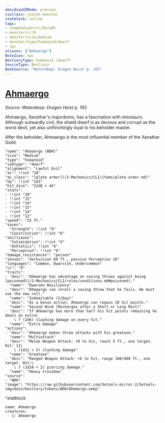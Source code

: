 ```yaml
---
obsidianUIMode: preview
cssclass: json5e-monster
statblock: inline
tags:
- compendium/src/5e/wdh
- monster/cr/9
- monster/size/medium
- monster/type/humanoid/dwarf
- npc
aliases: ["Ahmaergo"]
NoteIcon: npc
BestiaryType: humanoid (dwarf)
SourceType: Bestiary
BookSource: "Waterdeep: Dragon Heist p. 193"
---
```

# [Ahmaergo](2-Mechanics/CLI/bestiary/npc/ahmaergo-wdh.md)
*Source: Waterdeep: Dragon Heist p. 193*  

Ahmaergo, Xanathar's majordomo, has a fascination with minotaurs. Although outwardly civil, the shield dwarf is as devious and corrupt as the worst devil, yet also unflinchingly loyal to his beholder master.

After the beholder, Ahmaergo is the most influential member of the Xanathar Guild.

```statblock
"name": "Ahmaergo (WDH)"
"size": "Medium"
"type": "humanoid"
"subtype": "dwarf"
"alignment": "Lawful Evil"
"ac": !!int "18"
"ac_class": "[plate armor](/2-Mechanics/CLI/items/plate-armor.md)"
"hp": !!int "143"
"hit_dice": "22d8 + 44"
"stats":
- !!int "20"
- !!int "15"
- !!int "14"
- !!int "15"
- !!int "14"
- !!int "12"
"speed": "25 ft."
"saves":
  "Strength": !!int "9"
  "Constitution": !!int "6"
"skillsaves":
  "Intimidation": !!int "5"
  "Athletics": !!int "9"
  "Perception": !!int "6"
"damage_resistances": "poison"
"senses": "darkvision 60 ft., passive Perception 16"
"languages": "Common, Dwarvish, Undercommon"
"cr": "9"
"traits":
- "desc": "Ahmaergo has advantage on saving throws against being [poisoned](/2-Mechanics/CLI/rules/conditions.md#poisoned)."
  "name": "Dwarven Resilience"
- "desc": "Ahmaergo can reroll a saving throw that he fails. He must use the new roll."
  "name": "Indomitable (2/Day)"
- "desc": "As a bonus action, Ahmaergo can regain 20 hit points."
  "name": "Second Wind (Recharges after a Short or Long Rest)"
- "desc": "If Ahmaergo has more than half his hit points remaining he deals an extra\
    \ 7 (2d6) slashing damage on every hit."
  "name": "Extra Damage"
"actions":
- "desc": "Ahmaergo makes three attacks with his greataxe."
  "name": "Multiattack"
- "desc": "Melee Weapon Attack: +9 to hit, reach 5 ft., one target. Hit: 11\
    \ (1d12 + 5) slashing damage"
  "name": "Greataxe"
- "desc": "Ranged Weapon Attack: +6 to hit, range 100/400 ft., one target. Hit:\
    \ 7 (1d10 + 2) piercing damage."
  "name": "Heavy Crossbow"
"source":
- "WDH"
"image": "https://raw.githubusercontent.com/5etools-mirror-2/5etools-img/main/bestiary/tokens/WDH/Ahmaergo.webp"
```
^statblock

```encounter-table
name: Ahmaergo
creatures:
 - 1: Ahmaergo
```
